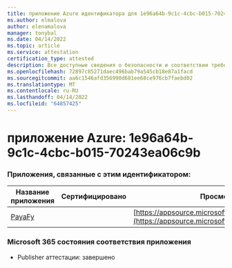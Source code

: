 ```yaml
---
title: приложение Azure идентификатора для 1e96a64b-9c1c-4cbc-b015-70243ea06c9b
ms.author: elmalova
author: elenamalova
manager: tonybal
ms.date: 04/14/2022
ms.topic: article
ms.service: attestation
certification_type: attested
description: Все доступные сведения о безопасности и соответствии требованиям для 1e96a64b-9c1c-4cbc-b015-70243ea06c9b.
ms.openlocfilehash: 72897c85271daec496bab79a545cb18e87a1facd
ms.sourcegitcommit: aa6c1546afd356990d681ee68ce976cb7faebd02
ms.translationtype: MT
ms.contentlocale: ru-RU
ms.lasthandoff: 04/14/2022
ms.locfileid: "64857425"
---
```

# <a name="azure-app-id-1e96a64b-9c1c-4cbc-b015-70243ea06c9b"></a>приложение Azure: 1e96a64b-9c1c-4cbc-b015-70243ea06c9b


### <a name="apps-associated-with-this-id"></a>Приложения, связанные с этим идентификатором:
| **Название приложения** | **Сертифицировано** | **Просмотр в AppSource** |
|--------------|---------------|-----------------------|
| [PayaFy](../forward/WA200003397.md) |  | [https://appsource.microsoft.com/product/office/WA200003397](https://appsource.microsoft.com/product/office/WA200003397) |

### <a name="microsoft-365-app-compliance-status"></a>Microsoft 365 состояния соответствия приложения
- Publisher аттестации: завершено
